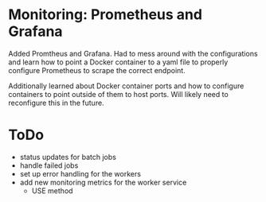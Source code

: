 # Monitoring: Prometheus and Grafana
Added Promtheus and Grafana. Had to mess around with the configurations and learn how to point a Docker container to a yaml file to properly configure Prometheus to scrape the correct endpoint. 

Additionally learned about Docker container ports and how to configure containers to point outside of them to host ports. Will likely need to reconfigure this in the future.

# ToDo
- status updates for batch jobs
- handle failed jobs
- set up error handling for the workers
- add new monitoring metrics for the worker service
    - USE method